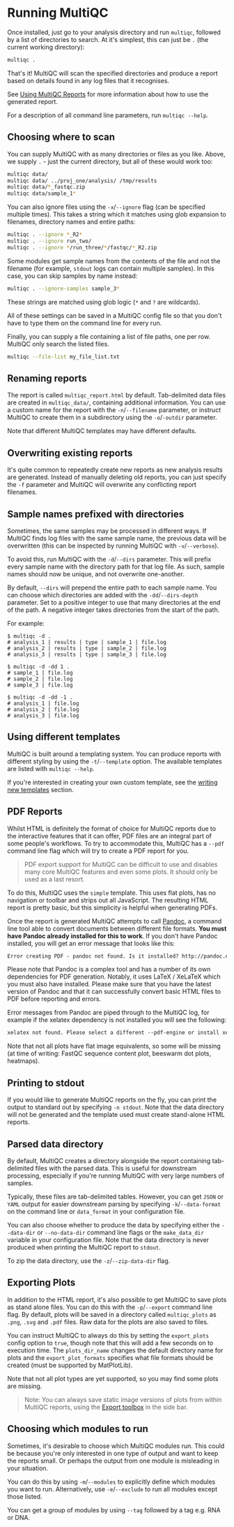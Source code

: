 # Running MultiQC

Once installed, just go to your analysis directory and run `multiqc`, followed
by a list of directories to search. At it's simplest, this can just be `.`
(the current working directory):

```bash
multiqc .
```

That's it! MultiQC will scan the specified directories and produce a report
based on details found in any log files that it recognises.

See [Using MultiQC Reports](http://multiqc.info/docs/#using-multiqc-reports) for more information about how
to use the generated report.

For a description of all command line parameters, run `multiqc --help`.

## Choosing where to scan

You can supply MultiQC with as many directories or files as you like. Above,
we supply `.` - just the current directory, but all of these would work too:

```bash
multiqc data/
multiqc data/ ../proj_one/analysis/ /tmp/results
multiqc data/*_fastqc.zip
multiqc data/sample_1*
```

You can also ignore files using the `-x`/`--ignore` flag (can be specified multiple
times). This takes a string which it matches using glob expansion to filenames,
directory names and entire paths:

```bash
multiqc . --ignore *_R2*
multiqc . --ignore run_two/
multiqc . --ignore */run_three/*/fastqc/*_R2.zip
```

Some modules get sample names from the contents of the file and not the filename
(for example, `stdout` logs can contain multiple samples). In this case, you can
skip samples by name instead:

```bash
multiqc . --ignore-samples sample_3*
```

These strings are matched using glob logic (`*` and `?` are wildcards).

All of these settings can be saved in a MultiQC config file so that you don't have
to type them on the command line for every run.

Finally, you can supply a file containing a list of file paths, one per row.
MultiQC only search the listed files.

```bash
multiqc --file-list my_file_list.txt
```

## Renaming reports

The report is called `multiqc_report.html` by default. Tab-delimited data files
are created in `multiqc_data/`, containing additional information.
You can use a custom name for the report with the `-n`/`--filename` parameter, or instruct
MultiQC to create them in a subdirectory using the `-o`/`-outdir` parameter.

Note that different MultiQC templates may have different defaults.

## Overwriting existing reports

It's quite common to repeatedly create new reports as new analysis results
are generated. Instead of manually deleting old reports, you can just specify
the `-f` parameter and MultiQC will overwrite any conflicting report filenames.

## Sample names prefixed with directories

Sometimes, the same samples may be processed in different ways. If MultiQC
finds log files with the same sample name, the previous data will be overwritten
(this can be inspected by running MultiQC with `-v`/`--verbose`).

To avoid this, run MultiQC with the `-d`/`--dirs` parameter. This will prefix every
sample name with the directory path for that log file. As such, sample names should
now be unique, and not overwrite one-another.

By default, `--dirs` will prepend the entire path to each sample name. You can choose
which directories are added with the `-dd`/`--dirs-depth` parameter. Set to a positive
integer to use that many directories at the end of the path. A negative integer takes
directories from the start of the path.

For example:

```console
$ multiqc -d .
# analysis_1 | results | type | sample_1 | file.log
# analysis_2 | results | type | sample_2 | file.log
# analysis_3 | results | type | sample_3 | file.log

$ multiqc -d -dd 1 .
# sample_1 | file.log
# sample_2 | file.log
# sample_3 | file.log

$ multiqc -d -dd -1 .
# analysis_1 | file.log
# analysis_2 | file.log
# analysis_3 | file.log
```

## Using different templates

MultiQC is built around a templating system. You can produce reports with
different styling by using the `-t`/`--template` option. The available templates
are listed with `multiqc --help`.

If you're interested in creating your own custom template, see the
[writing new templates](http://multiqc.info/docs/#writing-new-templates) section.

## PDF Reports

Whilst HTML is definitely the format of choice for MultiQC reports due to
the interactive features that it can offer, PDF files are an integral part
of some people's workflows. To try to accommodate this, MultiQC has a
`--pdf` command line flag which will try to create a PDF report for you.

> PDF export support for MultiQC can be difficult to use and disables
> many core MultiQC features and even some plots. It should only be used
> as a last resort.

To do this, MultiQC uses the `simple` template. This uses flat plots,
has no navigation or toolbar and strips out all JavaScript. The resulting
HTML report is pretty basic, but this simplicity is helpful when generating
PDFs.

Once the report is generated MultiQC attempts to call [Pandoc](http://pandoc.org/),
a command line tool able to convert documents between different file formats.
**You must have Pandoc already installed for this to work**. If you don't have
Pandoc installed, you will get an error message that looks like this:

```txt
Error creating PDF - pandoc not found. Is it installed? http://pandoc.org/
```

Please note that Pandoc is a complex tool and has a number of its own dependencies
for PDF generation. Notably, it uses LaTeX / XeLaTeX which you must also have installed.
Please make sure that you have the latest version of Pandoc and
that it can successfully convert basic HTML files to PDF before reporting
and errors.

Error messages from Pandoc are piped through to the MultiQC log,
for example if the xelatex dependency is not installed you will see the following:

```txt
xelatex not found. Please select a different --pdf-engine or install xelatex
```

Note that not all plots have flat image equivalents, so
some will be missing (at time of writing: FastQC sequence content plot,
beeswarm dot plots, heatmaps).

## Printing to stdout

If you would like to generate MultiQC reports on the fly, you can print the
output to standard out by specifying `-n stdout`. Note that the data directory
will not be generated and the template used must create stand-alone HTML reports.

## Parsed data directory

By default, MultiQC creates a directory alongside the report containing
tab-delimited files with the parsed data. This is useful for downstream
processing, especially if you're running MultiQC with very large numbers
of samples.

Typically, these files are tab-delimited tables. However, you can get `JSON`
or `YAML` output for easier downstream parsing by specifying `-k`/`--data-format`
on the command line or `data_format` in your configuration file.

You can also choose whether to produce the data by specifying either the
`--data-dir` or `--no-data-dir` command line flags or the `make_data_dir`
variable in your configuration file. Note that the data directory
is never produced when printing the MultiQC report to `stdout`.

To zip the data directory, use the `-z`/`--zip-data-dir` flag.

## Exporting Plots

In addition to the HTML report, it's also possible to get MultiQC to save
plots as stand alone files. You can do this with the `-p`/`--export` command
line flag. By default, plots will be saved in a directory called `multiqc_plots`
as `.png`, `.svg` and `.pdf` files. Raw data for the plots are also saved to files.

You can instruct MultiQC to always do this by setting the `export_plots` config
option to `true`, though note that this will add a few seconds on to execution time.
The `plots_dir_name` changes the default directory name for plots and the
`export_plot_formats` specifies what file formats should be created (must be
supported by MatPlotLib).

Note that not all plot types are yet supported, so you may find some plots are
missing.

> Note: You can always save static image versions of plots from within
> MultiQC reports, using the [Export toolbox](http://multiqc.info/docs/#export) in the side bar.

## Choosing which modules to run

Sometimes, it's desirable to choose which MultiQC modules run. This could be
because you're only interested in one type of output and want to keep the
reports small. Or perhaps the output from one module is misleading in your
situation.

You can do this by using `-m`/`--modules` to explicitly define which modules
you want to run. Alternatively, use `-e`/`--exclude` to run all modules
except those listed.

You can get a group of modules by using `--tag` followed by a tag e.g. RNA or DNA.
